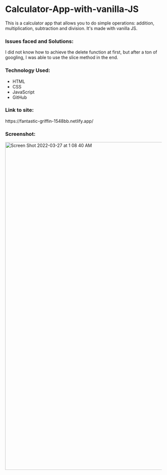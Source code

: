 # Calculator-App-with-vanilla-JS
This is a calculator app that allows you to do simple operations: addition, multiplication, subtraction and division. It's made with vanilla JS.

<h3>Issues faced and Solutions:</h3>
I did not know how to achieve the delete function at first, but after a ton of googling, I was able to use the slice method in the end. 

<h3>Technology Used:</h3>

- HTML
- CSS
- JavaScript
- GitHub


<h3>Link to site:</h3>
https://fantastic-griffin-1548bb.netlify.app/


<h3>Screenshot:</h3>
<img width="1050" alt="Screen Shot 2022-03-27 at 1 08 40 AM" src="https://user-images.githubusercontent.com/40691059/160299155-3d191273-f3b0-48e0-ad2a-37467977d4a4.png">

